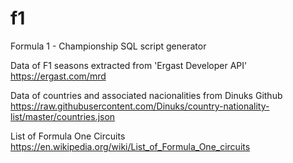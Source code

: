 # f1
Formula 1 - Championship SQL script generator


Data of F1 seasons extracted from 'Ergast Developer API'
   https://ergast.com/mrd


Data of countries and associated nacionalities from Dinuks Github
   https://raw.githubusercontent.com/Dinuks/country-nationality-list/master/countries.json


List of Formula One Circuits
   https://en.wikipedia.org/wiki/List_of_Formula_One_circuits

